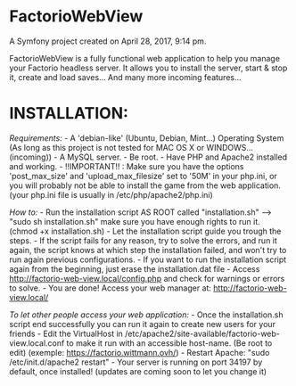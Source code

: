 FactorioWebView
===============

A Symfony project created on April 28, 2017, 9:14 pm.

FactorioWebView is a fully functional web application to help you manage your Factorio headless server.
It allows you to install the server, start & stop it, create and load saves... And many more incoming features...

INSTALLATION:
=============

_Requirements:_
        - A 'debian-like' (Ubuntu, Debian, Mint...) Operating System
          (As long as this project is not tested for MAC OS X or WINDOWS... (incoming))
        - A MySQL server.
        - Be root.
        - Have PHP and Apache2 installed and working.
        - !!IMPORTANT!! : Make sure you have the options 'post_max_size' and 'upload_max_filesize' set to '50M' in your php.ini,
          or you will probably not be able to install the game from the web application.
          (your php.ini file is usually in /etc/php/apache2/php.ini)

_How to:_
        - Run the installation script AS ROOT called "installation.sh"
          --> "sudo sh installation.sh" make sure you have enough rights to run it. (chmod +x installation.sh)
        - Let the installation script guide you trough the steps.
        - If the script fails for any reason, try to solve the errors, and run it again, the script knows at which step
          the installation failed, and won't try to run again previous configurations.
        - If you want to run the installation script again from the beginning, just erase the installation.dat file
        - Access http://factorio-web-view.local/config.php and check for warnings or errors to solve.
        - You are done! Access your web manager at: http://factorio-web-view.local/
 
_To let other people access your web application:_
        - Once the installation.sh script end successfully you can run it again to create new users for your friends
        - Edit the VirtualHost in /etc/apache2/site-available/factorio-web-view.local.conf
          to make it run with an accessible host-name. (Be root to edit) (exemple: https://factorio.wittmann.ovh/)
        - Restart Apache: "sudo /etc/init.d/apache2 restart"
        - Your server is running on port 34197 by default, once installed! (updates are coming soon to let you change it)